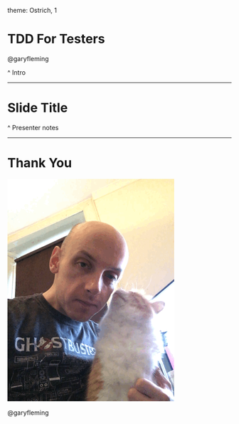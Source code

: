 theme: Ostrich, 1

# TDD For Testers

@garyfleming

^ Intro

---

# Slide Title

^ Presenter notes

---

# Thank You

![inline](images/cat3.gif)

@garyfleming
